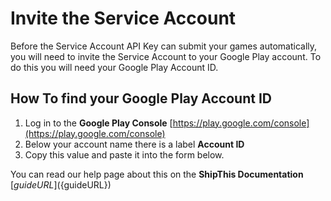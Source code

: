# Invite the Service Account

Before the Service Account API Key can submit your games automatically, you will need to invite the Service Account to your Google Play account. To do this you will need your Google Play Account ID.

## How To find your Google Play Account ID

1. Log in to the **Google Play Console** [https://play.google.com/console](https://play.google.com/console)
1. Below your account name there is a label **Account ID**
1. Copy this value and paste it into the form below.

You can read our help page about this on the **ShipThis Documentation** [${guideURL}](${guideURL})
